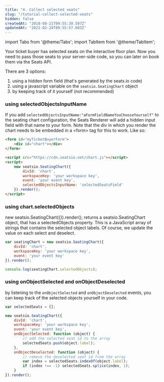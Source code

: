```yaml
---
title: "4. Collect selected seats"
slug: "/tutorial-collect-selected-seats"
hidden: false
createdAt: "2018-08-21T09:55:39.597Z"
updatedAt: "2021-02-24T09:55:57.603Z"
---
```


import Tabs from '@theme/Tabs';
import TabItem from '@theme/TabItem';

Your ticket buyer has selected seats on the interactive floor plan. Now you need to pass those seats to your server-side code, so you can later on book them via the Seats API. 

There are 3 options: 
1. using a hidden form field (that's generated by the seats.io code)
2. using a javascript variable on the `seatsio.SeatingChart` object
3. by keeping track of it yourself (not recommended)

### using selectedObjectsInputName
If you add `selectedObjectsInputName:"aFormFieldNameYouChooseYourself"` to the seating chart configuration, the Seats Renderer will add a hidden input field with that name to your form. Note that the div in which you render the chart needs to be embedded in a &lt;form&gt;  tag for this to work. Like so: 
```html
<form id="myTicketBuyerForm">
    <div id="chart"></div>
</form>

<script src="https://cdn.seatsio.net/chart.js"></script>
<script>
    new seatsio.SeatingChart({
        divId: 'chart',
        workspaceKey: 'your workspace key',
        event: 'your event key',
        selectedObjectsInputName: 'selectedSeatsField'
    }).render();
</script>
```
### using chart.selectedObjects 
new seatsio.SeatingChart({}).render(); returns a seatsio.SeatingChart object, that has a selectedObjects property. This is a JavaScript array of strings that contains the selected object labels. Of course, we update the value on each select and deselect. 
```javascript
var seatingChart = new seatsio.SeatingChart({
    divId: 'chart',
    workspaceKey: 'your workspace key',
    event: 'your event key'
}).render();

console.log(seatingChart.selectedObjects); 
```
### using onObjectSelected and onObjectDeselected
by listening to the `onObjectSelected` and `onObjectDeselected` events, you can keep track of the selected objects yourself in your code. 

```javascript
var selectedSeats = [];

new seatsio.SeatingChart({
    divId: 'chart',
    workspaceKey: 'your workspace key',
    event: 'your event key',
    onObjectSelected: function (object) {
        // add the selected seat id to the array
        selectedSeats.push(object.label);
    },
    onObjectDeselected: function (object) {
        // remove the deselected seat id from the array
        var index = selectedSeats.indexOf(object.label);
        if (index !== -1) selectedSeats.splice(index, 1);
    }
}).render();
```
